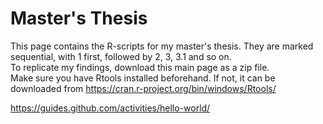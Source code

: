# Master's Thesis 

This page contains the R-scripts for my master's thesis. They are marked sequential, with 1 first, followed by 2, 3, 3.1 and so on.  
To replicate my findings, download this main page as a zip file.  
Make sure you have Rtools installed beforehand. If not, it can be downloaded from https://cran.r-project.org/bin/windows/Rtools/


https://guides.github.com/activities/hello-world/
